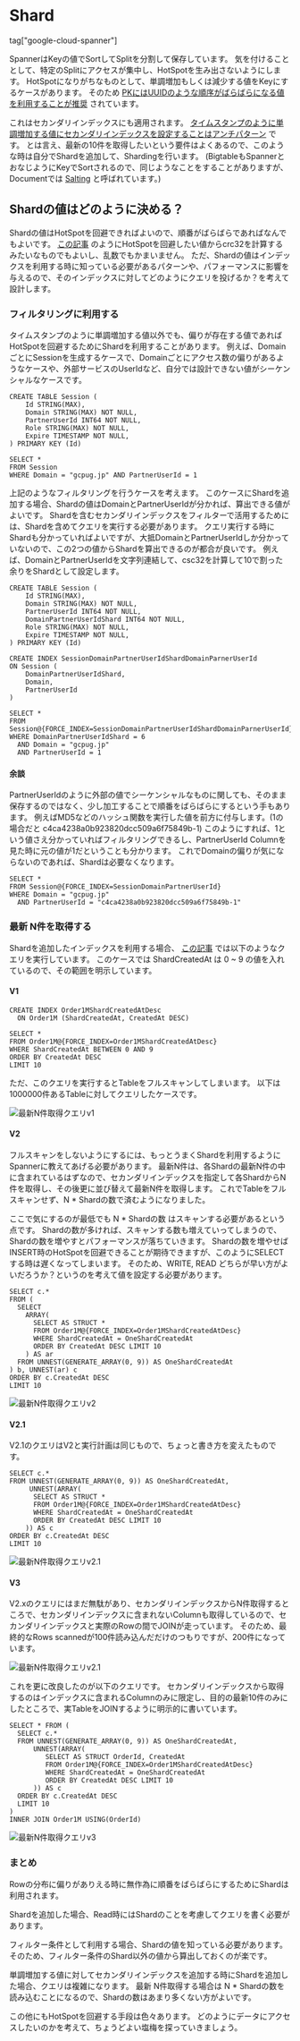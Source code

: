 # Shard

tag["google-cloud-spanner"]

SpannerはKeyの値でSortしてSplitを分割して保存しています。
気を付けることとして、特定のSplitにアクセスが集中し、HotSpotを生み出さないようにします。
HotSpotになりがちなものとして、単調増加もしくは減少する値をKeyにするケースがあります。
そのため [PKにはUUIDのような順序がばらばらになる値を利用することが推奨](https://cloud.google.com/spanner/docs/schema-design?hl=en#ordering_timestamp-based_keys) されています。

これはセカンダリインデックスにも適用されます。
[タイムスタンプのように単調増加する値にセカンダリインデックスを設定することはアンチパターン](https://cloud.google.com/spanner/docs/schema-design?hl=en#creating-indexes) です。
とは言え、最新の10件を取得したいという要件はよくあるので、このような時は自分でShardを追加して、Shardingを行います。
(BigtableもSpannerとおなじようにKeyでSortされるので、同じようなことをすることがありますが、Documentでは [Salting](https://cloud.google.com/bigtable/docs/schema-design-time-series?hl=en#ensure_that_your_row_key_avoids_hotspotting) と呼ばれています。)

## Shardの値はどのように決める？

Shardの値はHotSpotを回避できればよいので、順番がばらばらであればなんでもよいです。
[この記事](https://cloud.google.com/blog/products/gcp/sharding-of-timestamp-ordered-data-in-cloud-spanner) のようにHotSpotを回避したい値からcrc32を計算するみたいなものでもよいし、乱数でもかまいません。
ただ、Shardの値はインデックスを利用する時に知っている必要があるパターンや、パフォーマンスに影響を与えるので、そのインデックスに対してどのようにクエリを投げるか？を考えて設計します。

### フィルタリングに利用する

タイムスタンプのように単調増加する値以外でも、偏りが存在する値であればHotSpotを回避するためにShardを利用することがあります。
例えば、DomainごとにSessionを生成するケースで、Domainごとにアクセス数の偏りがあるようなケースや、外部サービスのUserIdなど、自分では設計できない値がシーケンシャルなケースです。

```
CREATE TABLE Session (
	Id STRING(MAX),
	Domain STRING(MAX) NOT NULL,
	PartnerUserId INT64 NOT NULL,
	Role STRING(MAX) NOT NULL,
    Expire TIMESTAMP NOT NULL,
) PRIMARY KEY (Id)
```

```
SELECT * 
FROM Session
WHERE Domain = "gcpug.jp" AND PartnerUserId = 1
```

上記のようなフィルタリングを行うケースを考えます。
このケースにShardを追加する場合、Shardの値はDomainとPartnerUserIdが分かれば、算出できる値がよいです。
Shardを含むセカンダリインデックスをフィルターで活用するためには、Shardを含めてクエリを実行する必要があります。
クエリ実行する時にShardも分かっていればよいですが、大抵DomainとPartnerUserIdしか分かっていないので、この2つの値からShardを算出できるのが都合が良いです。
例えば、DomainとPartnerUserIdを文字列連結して、csc32を計算して10で割った余りをShardとして設定します。

```
CREATE TABLE Session (
	Id STRING(MAX),
	Domain STRING(MAX) NOT NULL,
	PartnerUserId INT64 NOT NULL,
    DomainPartnerUserIdShard INT64 NOT NULL,
	Role STRING(MAX) NOT NULL,
    Expire TIMESTAMP NOT NULL,
) PRIMARY KEY (Id)

CREATE INDEX SessionDomainPartnerUserIdShardDomainParnerUserId 
ON Session (
	DomainPartnerUserIdShard,
	Domain,
	PartnerUserId
)
```

```
SELECT * 
FROM Session@{FORCE_INDEX=SessionDomainPartnerUserIdShardDomainParnerUserId} 
WHERE DomainPartnerUserIdShard = 6
  AND Domain = "gcpug.jp"
  AND PartnerUserId = 1
```

#### 余談

PartnerUserIdのように外部の値でシーケンシャルなものに関しても、そのまま保存するのではなく、少し加工することで順番をばらばらにするという手もあります。
例えばMD5などのハッシュ関数を実行した値を前方に付与します。(1の場合だと c4ca4238a0b923820dcc509a6f75849b-1)
このようにすれば、1という値さえ分かっていればフィルタリングできるし、PartnerUserId Columnを見た時に元の値が1だということも分かります。
これでDomainの偏りが気にならないのであれば、Shardは必要なくなります。

```
SELECT * 
FROM Session@{FORCE_INDEX=SessionDomainPartnerUserId} 
WHERE Domain = "gcpug.jp"
  AND PartnerUserId = "c4ca4238a0b923820dcc509a6f75849b-1"
```

### 最新 N件を取得する

Shardを追加したインデックスを利用する場合、 [この記事](https://cloud.google.com/blog/products/gcp/sharding-of-timestamp-ordered-data-in-cloud-spanner) では以下のようなクエリを実行しています。
このケースでは ShardCreatedAt は 0 ~ 9 の値を入れているので、その範囲を明示しています。

#### V1

```
CREATE INDEX Order1MShardCreatedAtDesc
  ON Order1M (ShardCreatedAt, CreatedAt DESC)

SELECT * 
FROM Order1M@{FORCE_INDEX=Order1MShardCreatedAtDesc} 
WHERE ShardCreatedAt BETWEEN 0 AND 9
ORDER BY CreatedAt DESC 
LIMIT 10
```

ただ、このクエリを実行するとTableをフルスキャンしてしまいます。
以下は1000000件あるTableに対してクエリしたケースです。

![最新N件取得クエリv1](latest-n-query-v1.png "最新N件取得クエリv1")

#### V2

フルスキャンをしないようにするには、もっとうまくShardを利用するようにSpannerに教えてあげる必要があります。
最新N件は、各Shardの最新N件の中に含まれているはずなので、セカンダリインデックスを指定して各ShardからN件を取得し、その後更に並び替えて最新N件を取得します。
これでTableをフルスキャンせず、N * Shardの数で済むようになりました。

ここで気にするのが最低でも N * Shardの数 はスキャンする必要があるという点です。
Shardの数が多ければ、スキャンする数も増えていってしまうので、Shardの数を増やすとパフォーマンスが落ちていきます。
Shardの数を増やせばINSERT時のHotSpotを回避できることが期待できますが、このようにSELECTする時は遅くなってしまいます。
そのため、WRITE, READ どちらが早い方がよいだろうか？というのを考えて値を設定する必要があります。

```
SELECT c.*
FROM (
  SELECT 
    ARRAY(
      SELECT AS STRUCT *
      FROM Order1M@{FORCE_INDEX=Order1MShardCreatedAtDesc}
      WHERE ShardCreatedAt = OneShardCreatedAt
      ORDER BY CreatedAt DESC LIMIT 10
    ) AS ar
  FROM UNNEST(GENERATE_ARRAY(0, 9)) AS OneShardCreatedAt
) b, UNNEST(ar) c
ORDER BY c.CreatedAt DESC
LIMIT 10
```

![最新N件取得クエリv2](latest-n-query-v2.png "最新N件取得クエリv2")

#### V2.1

V2.1のクエリはV2と実行計画は同じもので、ちょっと書き方を変えたものです。

```
SELECT c.*
FROM UNNEST(GENERATE_ARRAY(0, 9)) AS OneShardCreatedAt,
     UNNEST(ARRAY(
      SELECT AS STRUCT *
      FROM Order1M@{FORCE_INDEX=Order1MShardCreatedAtDesc}
      WHERE ShardCreatedAt = OneShardCreatedAt
      ORDER BY CreatedAt DESC LIMIT 10
    )) AS c
ORDER BY c.CreatedAt DESC
LIMIT 10
```

![最新N件取得クエリv2.1](latest-n-query-v2.1.png "最新N件取得クエリv2.1")

#### V3

V2.xのクエリにはまだ無駄があり、セカンダリインデックスからN件取得するところで、セカンダリインデックスに含まれないColumnも取得しているので、セカンダリインデックスと実際のRowの間でJOINが走っています。
そのため、最終的なRows scannedが100件読み込んだだけのつもりですが、200件になっています。

![最新N件取得クエリv2.1](latest-n-query-v2.1-backjoin.png "最新N件取得クエリv2.1")

これを更に改良したのが以下のクエリです。
セカンダリインデックスから取得するのはインデックスに含まれるColumnのみに限定し、目的の最新10件のみにしたところで、実TableをJOINするように明示的に書いています。

```
SELECT * FROM (
  SELECT c.*
  FROM UNNEST(GENERATE_ARRAY(0, 9)) AS OneShardCreatedAt,
      UNNEST(ARRAY(
         SELECT AS STRUCT OrderId, CreatedAt
         FROM Order1M@{FORCE_INDEX=Order1MShardCreatedAtDesc}
         WHERE ShardCreatedAt = OneShardCreatedAt
         ORDER BY CreatedAt DESC LIMIT 10
      )) AS c
  ORDER BY c.CreatedAt DESC
  LIMIT 10
)
INNER JOIN Order1M USING(OrderId)
```

![最新N件取得クエリv3](latest-n-query-v3.png "最新N件取得クエリv3")

### まとめ

Rowの分布に偏りがありえる時に無作為に順番をばらばらにするためにShardは利用されます。

Shardを追加した場合、Read時にはShardのことを考慮してクエリを書く必要があります。

フィルター条件として利用する場合、Shardの値を知っている必要があります。
そのため、フィルター条件のShard以外の値から算出しておくのが楽です。

単調増加する値に対してセカンダリインデックスを追加する時にShardを追加した場合、クエリは複雑になります。
最新 N件取得する場合は N * Shardの数を読み込むことになるので、Shardの数はあまり多くない方がよいです。

この他にもHotSpotを回避する手段は色々あります。
どのようにデータにアクセスしたいのかを考えて、ちょうどよい塩梅を探っていきましょう。